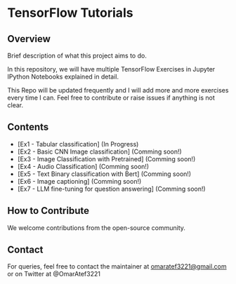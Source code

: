 # TensorFlow Tutorials

## Overview

Brief description of what this project aims to do.

In this repository, we will have multiple TensorFlow Exercises in Jupyter IPython Notebooks explained in detail.

This Repo will be updated frequently and I will add more and more exercises every time I can. Feel free to contribute or raise issues if anything is not clear.

## Contents

- [Ex1 - Tabular classification] (In Progress)
- [Ex2 - Basic CNN Image classification] (Comming soon!)
- [Ex3 - Image Classification with Pretrained] (Comming soon!)
- [Ex4 - Audio Classification] (Comming soon!)
- [Ex5 - Text Binary classification with Bert] (Comming soon!)
- [Ex6 - Image captioning] (Comming soon!)
- [Ex7 - LLM fine-tuning for question answering] (Comming soon!)

## How to Contribute

We welcome contributions from the open-source community.

## Contact

For queries, feel free to contact the maintainer at omaratef3221@gmail.com or on Twitter at @OmarAtef3221
